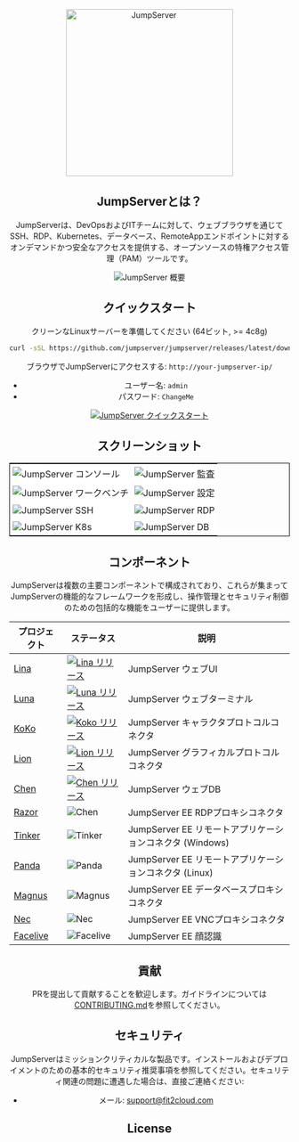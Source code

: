 <div align="center">
  <a name="readme-top"></a>
  <a href="https://jumpserver.org/index-en.html"><img src="https://download.jumpserver.org/images/jumpserver-logo.svg" alt="JumpServer" width="300" /></a>
  
## JumpServerとは？

JumpServerは、DevOpsおよびITチームに対して、ウェブブラウザを通じてSSH、RDP、Kubernetes、データベース、RemoteAppエンドポイントに対するオンデマンドかつ安全なアクセスを提供する、オープンソースの特権アクセス管理（PAM）ツールです。

![JumpServer 概要](https://github.com/jumpserver/jumpserver/assets/32935519/35a371cb-8590-40ed-88ec-f351f8cf9045)

## クイックスタート

クリーンなLinuxサーバーを準備してください (64ビット, >= 4c8g)

```sh
curl -sSL https://github.com/jumpserver/jumpserver/releases/latest/download/quick_start.sh | bash
```

ブラウザでJumpServerにアクセスする: `http://your-jumpserver-ip/`
- ユーザー名: `admin`
- パスワード: `ChangeMe`

[![JumpServer クイックスタート](https://github.com/user-attachments/assets/0f32f52b-9935-485e-8534-336c63389612)](https://www.youtube.com/watch?v=UlGYRbKrpgY "JumpServer クイックスタート")

## スクリーンショット

<table style="border-collapse: collapse; border: 1px solid black;">
  <tr>
    <td style="padding: 5px;background-color:#fff;"><img src= "https://github.com/jumpserver/jumpserver/assets/32935519/99fabe5b-0475-4a53-9116-4c370a1426c4" alt="JumpServer コンソール"   /></td>
    <td style="padding: 5px;background-color:#fff;"><img src= "https://github.com/jumpserver/jumpserver/assets/32935519/a424d731-1c70-4108-a7d8-5bbf387dda9a" alt="JumpServer 監査"   /></td>
  </tr>

  <tr>
    <td style="padding: 5px;background-color:#fff;"><img src= "https://github.com/jumpserver/jumpserver/assets/32935519/393d2c27-a2d0-4dea-882d-00ed509e00c9" alt="JumpServer ワークベンチ"   /></td>
    <td style="padding: 5px;background-color:#fff;"><img src= "https://github.com/jumpserver/jumpserver/assets/32935519/3a2611cd-8902-49b8-b82b-2a6dac851f3e" alt="JumpServer 設定"   /></td>
  </tr>

  <tr>
    <td style="padding: 5px;background-color:#fff;"><img src= "https://github.com/jumpserver/jumpserver/assets/32935519/1e236093-31f7-4563-8eb1-e36d865f1568" alt="JumpServer SSH"   /></td>
    <td style="padding: 5px;background-color:#fff;"><img src= "https://github.com/jumpserver/jumpserver/assets/32935519/69373a82-f7ab-41e8-b763-bbad2ba52167" alt="JumpServer RDP"   /></td>
  </tr>
  <tr>
    <td style="padding: 5px;background-color:#fff;"><img src= "https://github.com/jumpserver/jumpserver/assets/32935519/5bed98c6-cbe8-4073-9597-d53c69dc3957" alt="JumpServer K8s"   /></td>
    <td style="padding: 5px;background-color:#fff;"><img src= "https://github.com/jumpserver/jumpserver/assets/32935519/b80ad654-548f-42bc-ba3d-c1cfdf1b46d6" alt="JumpServer DB"   /></td>
  </tr>
</table>

## コンポーネント

JumpServerは複数の主要コンポーネントで構成されており、これらが集まってJumpServerの機能的なフレームワークを形成し、操作管理とセキュリティ制御のための包括的な機能をユーザーに提供します。

| プロジェクト                                               | ステータス                                                                                                                                                                  | 説明                                                                                                 |
|--------------------------------------------------------|------------------------------------------------------------------------------------------------------------------------------------------------------------------------|------------------------------------------------------------------------------------------------------|
| [Lina](https://github.com/jumpserver/lina)             | <a href="https://github.com/jumpserver/lina/releases"><img alt="Lina リリース" src="https://img.shields.io/github/release/jumpserver/lina.svg" /></a>                   | JumpServer ウェブUI                                                                                   |
| [Luna](https://github.com/jumpserver/luna)             | <a href="https://github.com/jumpserver/luna/releases"><img alt="Luna リリース" src="https://img.shields.io/github/release/jumpserver/luna.svg" /></a>                   | JumpServer ウェブターミナル                                                                             |
| [KoKo](https://github.com/jumpserver/koko)             | <a href="https://github.com/jumpserver/koko/releases"><img alt="Koko リリース" src="https://img.shields.io/github/release/jumpserver/koko.svg" /></a>                   | JumpServer キャラクタプロトコルコネクタ                                                                  |
| [Lion](https://github.com/jumpserver/lion)             | <a href="https://github.com/jumpserver/lion/releases"><img alt="Lion リリース" src="https://img.shields.io/github/release/jumpserver/lion.svg" /></a>                   | JumpServer グラフィカルプロトコルコネクタ                                                            |
| [Chen](https://github.com/jumpserver/chen)             | <a href="https://github.com/jumpserver/chen/releases"><img alt="Chen リリース" src="https://img.shields.io/github/release/jumpserver/chen.svg" />                       | JumpServer ウェブDB                                                                                   |  
| [Razor](https://github.com/jumpserver/razor)           | <img alt="Chen" src="https://img.shields.io/badge/release-private-red" />                                                                                              | JumpServer EE RDPプロキシコネクタ                                                                       |
| [Tinker](https://github.com/jumpserver/tinker)         | <img alt="Tinker" src="https://img.shields.io/badge/release-private-red" />                                                                                            | JumpServer EE リモートアプリケーションコネクタ (Windows)                                              |
| [Panda](https://github.com/jumpserver/Panda)           | <img alt="Panda" src="https://img.shields.io/badge/release-private-red" />                                                                                             | JumpServer EE リモートアプリケーションコネクタ (Linux)                                               |
| [Magnus](https://github.com/jumpserver/magnus)         | <img alt="Magnus" src="https://img.shields.io/badge/release-private-red" />                                                                                            | JumpServer EE データベースプロキシコネクタ                                                             |
| [Nec](https://github.com/jumpserver/nec)               | <img alt="Nec" src="https://img.shields.io/badge/release-private-red" />                                                                                               | JumpServer EE VNCプロキシコネクタ                                                                       |
| [Facelive](https://github.com/jumpserver/facelive)     | <img alt="Facelive" src="https://img.shields.io/badge/release-private-red" />                                                                                          | JumpServer EE 顔認識                                                                                  |


## 貢献

PRを提出して貢献することを歓迎します。ガイドラインについては[CONTRIBUTING.md][contributing-link]を参照してください。

## セキュリティ

JumpServerはミッションクリティカルな製品です。インストールおよびデプロイメントのための基本的セキュリティ推奨事項を参照してください。セキュリティ関連の問題に遭遇した場合は、直接ご連絡ください:

- メール: support@fit2cloud.com

## License


<!-- JumpServer official link -->
[docs-link]: https://jumpserver.com/docs
[discord-link]: https://discord.com/invite/W6vYXmAQG2
[contributing-link]: https://github.com/jumpserver/jumpserver/blob/dev/CONTRIBUTING.md

<!-- JumpServer Other link-->
[license-link]: https://www.gnu.org/licenses/gpl-3.0.html
[docker-link]: https://hub.docker.com/u/jumpserver
[github-release-link]: https://github.com/jumpserver/jumpserver/releases/latest
[github-stars-link]: https://github.com/jumpserver/jumpserver
[github-issues-link]: https://github.com/jumpserver/jumpserver/issues

<!-- Shield link-->
[github-release-shield]: https://img.shields.io/github/v/release/jumpserver/jumpserver
[github-stars-shield]: https://img.shields.io/github/stars/jumpserver/jumpserver?color=%231890FF&style=flat-square
[docker-shield]: https://img.shields.io/docker/pulls/jumpserver/jms_all.svg
[license-shield]: https://img.shields.io/github/license/jumpserver/jumpserver
[discord-shield]: https://img.shields.io/discord/1194233267294052363?style=flat&logo=discord&logoColor=%23f5f5f5&labelColor=%235462eb&color=%235462eb

<!-- Image link -->